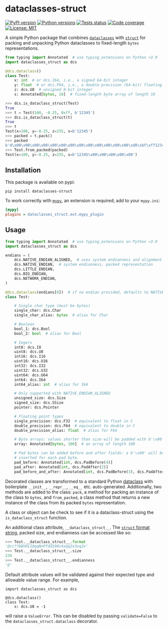 # dataclasses-struct

[![PyPI version](https://img.shields.io/pypi/v/dataclasses-struct)](https://pypi.org/project/dataclasses-struct/)
[![Python versions](https://img.shields.io/pypi/pyversions/dataclasses-struct)](https://pypi.org/project/dataclasses-struct/)
[![Tests status](https://github.com/harrymander/dataclasses-struct/actions/workflows/test.yml/badge.svg?event=push)]()
[![Code coverage](https://img.shields.io/codecov/c/gh/harrymander/dataclasses-struct)](https://app.codecov.io/gh/harrymander/dataclasses-struct)
[![License: MIT](https://img.shields.io/badge/License-MIT-yellow.svg)](https://github.com/harrymander/dataclasses-struct/blob/main/LICENSE)

A simple Python package that combines
[`dataclasses`](https://docs.python.org/3/library/dataclasses.html) with
[`struct`](https://docs.python.org/3/library/struct.html) for packing and
unpacking Python dataclasses to fixed-length `bytes` representations.

```python
from typing import Annotated  # use typing_extensions on Python <3.9
import dataclasses_struct as dcs

@dcs.dataclass()
class Test:
    x: int  # or dcs.I64, i.e., a signed 64-bit integer
    y: float  # or dcs.F64, i.e., a double-precision (64-bit) floating point
    z: dcs.U8  # unsigned 8-bit integer
    s: Annotated[bytes, 10]  # fixed-length byte array of length 10
```

```python
>>> dcs.is_dataclass_struct(Test)
True
>>> t = Test(100, -0.25, 0xff, b'12345')
>>> dcs.is_dataclass_struct(t)
True
>>> t
Test(x=100, y=-0.25, z=255, s=b'12345')
>>> packed = t.pack()
>>> packed
b'd\x00\x00\x00\x00\x00\x00\x00\x00\x00\x00\x00\x00\x00\xd0\xbf\xff12345\x00\x00\x00\x00\x00'
>>> Test.from_packed(packed)
Test(x=100, y=-0.25, z=255, s=b'12345\x00\x00\x00\x00\x00')
```

## Installation

This package is available on pypi:

```
pip install dataclasses-struct
```

To work correctly with [`mypy`](https://www.mypy-lang.org/), an extension is
required; add to your `mypy.ini`:

```ini
[mypy]
plugins = dataclasses_struct.ext.mypy_plugin
```

## Usage

```python
from typing import Annotated  # use typing_extensions on Python <3.9
import dataclasses_struct as dcs

endians = (
    dcs.NATIVE_ENDIAN_ALIGNED,  # uses system endianness and alignment
    dcs.NATIVE_ENDIAN,  # system endianness, packed representation
    dcs.LITTLE_ENDIAN,
    dcs.BIG_ENDIAN,
    dcs.NETWORK_ENDIAN,
)

@dcs.dataclass(endians[0])  # if no endian provided, defaults to NATIVE_ENDIAN_ALIGNED
class Test:

    # Single char type (must be bytes)
    single_char: dcs.Char
    single_char_alias: bytes  # alias for Char

    # Boolean
    bool_1: dcs.Bool
    bool_2: bool  # alias for Bool

    # Iegers
    int8: dcs.I8
    uint8: dcs.U8
    int16: dcs.I16
    uint16: dcs.U16
    int32: dcs.I32
    uint32: dcs.U32
    uint64: dcs.U64
    int64: dcs.I64
    int64_alias: int  # alias for I64

    # Only supported with NATIVE_ENDIAN_ALIGNED
    unsigned_size: dcs.Size
    signed_size: dcs.SSize
    pointer: dcs.Pointer

    # Floating point types
    single_precision: dcs.F32  # equivalent to float in C
    double_precision: dcs.F64  # equivalent to double in C
    double_precision_alias: float  # alias for F64

    # Byte arrays: values shorter than size will be padded with b'\x00'
    array: Annotated[bytes, 100]  # an array of length 100

    # Pad bytes can be added before and after fields: a b'\x00' will be
    # inserted for each pad byte.
    pad_before: Annotated[int, dcs.PadBefore(4)]
    pad_after: Annotated[int, dcs.PadAfter(2)]
    pad_before_and_after: Annotated[int, dcs.PadBefore(3), dcs.PadAfter(2)]
```

Decorated classes are transformed to a standard Python
[dataclass](https://docs.python.org/3/library/dataclasses.html) with boilerplate
`__init__`, `__repr__`, `__eq__` etc. auto-generated. Additionally, two methods
are added to the class: `pack`, a method for packing an instance of the class to
`bytes`, and `from_packed`, a class method that returns a new instance of the
class from its packed `bytes` representation.

A class or object can be check to see if it is a dataclass-struct using the
`is_dataclass_struct` function.

An additional class attribute, `__dataclass_struct__`. The [`struct` format
string](https://docs.python.org/3/library/struct.html#format-strings), packed
size, and endianness can be accessed like so:

```python
>>> Test.__dataclass_struct__.format
'@cc??bBhHiIQqqNnPfdd100s4xqq2x3xq2x'
>>> Test.__dataclass_struct__.size
234
>>> Test.__dataclass_struct__.endianness
'@'
```

Default attribute values will be validated against their expected type and
allowable value range. For example,

```python3
import dataclasses_struct as dcs

@dcs.dataclass()
class Test:
    x: dcs.U8 = -1
```

will raise a `ValueError`. This can be disabled by passing `validate=False` to
the `dataclasses_struct.dataclass` decorator.
